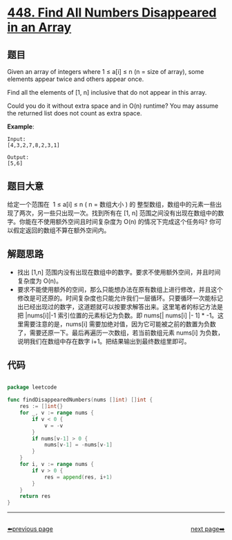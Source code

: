 # [448. Find All Numbers Disappeared in an Array](https://leetcode.com/problems/find-all-numbers-disappeared-in-an-array/)


## 题目

Given an array of integers where 1 ≤ a[i] ≤ n (n = size of array), some elements appear twice and others appear once.

Find all the elements of [1, n] inclusive that do not appear in this array.

Could you do it without extra space and in O(n) runtime? You may assume the returned list does not count as extra space.

**Example**:

```
Input:
[4,3,2,7,8,2,3,1]

Output:
[5,6]
```

## 题目大意

给定一个范围在  1 ≤ a[i] ≤ n ( n = 数组大小 ) 的 整型数组，数组中的元素一些出现了两次，另一些只出现一次。找到所有在 [1, n] 范围之间没有出现在数组中的数字。你能在不使用额外空间且时间复杂度为 O(n) 的情况下完成这个任务吗? 你可以假定返回的数组不算在额外空间内。



## 解题思路

- 找出 [1,n] 范围内没有出现在数组中的数字。要求不使用额外空间，并且时间复杂度为 O(n)。
- 要求不能使用额外的空间，那么只能想办法在原有数组上进行修改，并且这个修改是可还原的。时间复杂度也只能允许我们一层循环。只要循环一次能标记出已经出现过的数字，这道题就可以按要求解答出来。这里笔者的标记方法是把 |nums[i]|-1 索引位置的元素标记为负数。即 nums[| nums[i] |- 1] * -1。这里需要注意的是，nums[i] 需要加绝对值，因为它可能被之前的数置为负数了，需要还原一下。最后再遍历一次数组，若当前数组元素 nums[i] 为负数，说明我们在数组中存在数字 i+1。把结果输出到最终数组里即可。

## 代码

```go

package leetcode

func findDisappearedNumbers(nums []int) []int {
	res := []int{}
	for _, v := range nums {
		if v < 0 {
			v = -v
		}
		if nums[v-1] > 0 {
			nums[v-1] = -nums[v-1]
		}
	}
	for i, v := range nums {
		if v > 0 {
			res = append(res, i+1)
		}
	}
	return res
}

```



----------------------------------------------
<div style="display: flex;justify-content: space-between;align-items: center;">
<p><a href="https://books.halfrost.com/leetcode/ChapterFour/0400~0499/0447.Number-of-Boomerangs/">⬅️previous page</a></p>
<p><a href="https://books.halfrost.com/leetcode/ChapterFour/0400~0499/0451.Sort-Characters-By-Frequency/">next page➡️</a></p>
</div>
